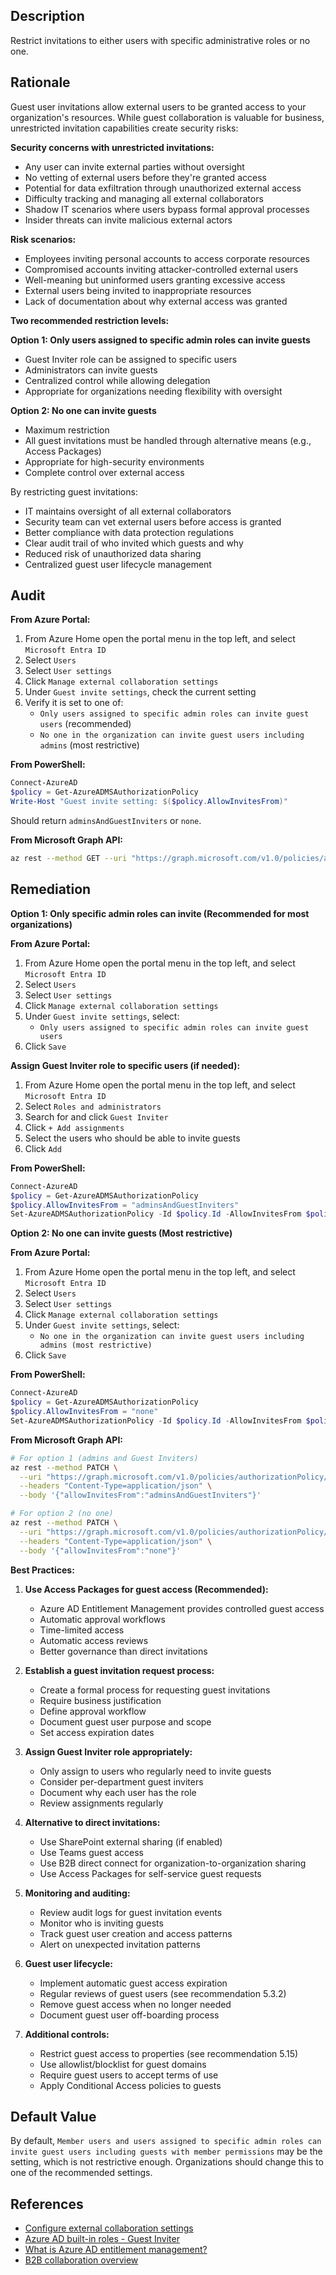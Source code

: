 ## Description

Restrict invitations to either users with specific administrative roles or no one.

## Rationale

Guest user invitations allow external users to be granted access to your organization's resources. While guest collaboration is valuable for business, unrestricted invitation capabilities create security risks:

**Security concerns with unrestricted invitations:**
- Any user can invite external parties without oversight
- No vetting of external users before they're granted access
- Potential for data exfiltration through unauthorized external access
- Difficulty tracking and managing all external collaborators
- Shadow IT scenarios where users bypass formal approval processes
- Insider threats can invite malicious external actors

**Risk scenarios:**
- Employees inviting personal accounts to access corporate resources
- Compromised accounts inviting attacker-controlled external users
- Well-meaning but uninformed users granting excessive access
- External users being invited to inappropriate resources
- Lack of documentation about why external access was granted

**Two recommended restriction levels:**

**Option 1: Only users assigned to specific admin roles can invite guests**
- Guest Inviter role can be assigned to specific users
- Administrators can invite guests
- Centralized control while allowing delegation
- Appropriate for organizations needing flexibility with oversight

**Option 2: No one can invite guests**
- Maximum restriction
- All guest invitations must be handled through alternative means (e.g., Access Packages)
- Appropriate for high-security environments
- Complete control over external access

By restricting guest invitations:
- IT maintains oversight of all external collaborators
- Security team can vet external users before access is granted
- Better compliance with data protection regulations
- Clear audit trail of who invited which guests and why
- Reduced risk of unauthorized data sharing
- Centralized guest user lifecycle management

## Audit

**From Azure Portal:**

1. From Azure Home open the portal menu in the top left, and select `Microsoft Entra ID`
2. Select `Users`
3. Select `User settings`
4. Click `Manage external collaboration settings`
5. Under `Guest invite settings`, check the current setting
6. Verify it is set to one of:
   - `Only users assigned to specific admin roles can invite guest users` (recommended)
   - `No one in the organization can invite guest users including admins` (most restrictive)

**From PowerShell:**

```powershell
Connect-AzureAD
$policy = Get-AzureADMSAuthorizationPolicy
Write-Host "Guest invite setting: $($policy.AllowInvitesFrom)"
```

Should return `adminsAndGuestInviters` or `none`.

**From Microsoft Graph API:**

```bash
az rest --method GET --uri "https://graph.microsoft.com/v1.0/policies/authorizationPolicy" --query "allowInvitesFrom"
```

## Remediation

**Option 1: Only specific admin roles can invite (Recommended for most organizations)**

**From Azure Portal:**
1. From Azure Home open the portal menu in the top left, and select `Microsoft Entra ID`
2. Select `Users`
3. Select `User settings`
4. Click `Manage external collaboration settings`
5. Under `Guest invite settings`, select:
   - `Only users assigned to specific admin roles can invite guest users`
6. Click `Save`

**Assign Guest Inviter role to specific users (if needed):**
1. From Azure Home open the portal menu in the top left, and select `Microsoft Entra ID`
2. Select `Roles and administrators`
3. Search for and click `Guest Inviter`
4. Click `+ Add assignments`
5. Select the users who should be able to invite guests
6. Click `Add`

**From PowerShell:**
```powershell
Connect-AzureAD
$policy = Get-AzureADMSAuthorizationPolicy
$policy.AllowInvitesFrom = "adminsAndGuestInviters"
Set-AzureADMSAuthorizationPolicy -Id $policy.Id -AllowInvitesFrom $policy.AllowInvitesFrom
```

**Option 2: No one can invite guests (Most restrictive)**

**From Azure Portal:**
1. From Azure Home open the portal menu in the top left, and select `Microsoft Entra ID`
2. Select `Users`
3. Select `User settings`
4. Click `Manage external collaboration settings`
5. Under `Guest invite settings`, select:
   - `No one in the organization can invite guest users including admins (most restrictive)`
6. Click `Save`

**From PowerShell:**
```powershell
Connect-AzureAD
$policy = Get-AzureADMSAuthorizationPolicy
$policy.AllowInvitesFrom = "none"
Set-AzureADMSAuthorizationPolicy -Id $policy.Id -AllowInvitesFrom $policy.AllowInvitesFrom
```

**From Microsoft Graph API:**

```bash
# For option 1 (admins and Guest Inviters)
az rest --method PATCH \
  --uri "https://graph.microsoft.com/v1.0/policies/authorizationPolicy/authorizationPolicy" \
  --headers "Content-Type=application/json" \
  --body '{"allowInvitesFrom":"adminsAndGuestInviters"}'

# For option 2 (no one)
az rest --method PATCH \
  --uri "https://graph.microsoft.com/v1.0/policies/authorizationPolicy/authorizationPolicy" \
  --headers "Content-Type=application/json" \
  --body '{"allowInvitesFrom":"none"}'
```

**Best Practices:**

1. **Use Access Packages for guest access (Recommended):**
   - Azure AD Entitlement Management provides controlled guest access
   - Automatic approval workflows
   - Time-limited access
   - Automatic access reviews
   - Better governance than direct invitations

2. **Establish a guest invitation request process:**
   - Create a formal process for requesting guest invitations
   - Require business justification
   - Define approval workflow
   - Document guest user purpose and scope
   - Set access expiration dates

3. **Assign Guest Inviter role appropriately:**
   - Only assign to users who regularly need to invite guests
   - Consider per-department guest inviters
   - Document why each user has the role
   - Review assignments regularly

4. **Alternative to direct invitations:**
   - Use SharePoint external sharing (if enabled)
   - Use Teams guest access
   - Use B2B direct connect for organization-to-organization sharing
   - Use Access Packages for self-service guest requests

5. **Monitoring and auditing:**
   - Review audit logs for guest invitation events
   - Monitor who is inviting guests
   - Track guest user creation and access patterns
   - Alert on unexpected invitation patterns

6. **Guest user lifecycle:**
   - Implement automatic guest access expiration
   - Regular reviews of guest users (see recommendation 5.3.2)
   - Remove guest access when no longer needed
   - Document guest user off-boarding process

7. **Additional controls:**
   - Restrict guest access to properties (see recommendation 5.15)
   - Use allowlist/blocklist for guest domains
   - Require guest users to accept terms of use
   - Apply Conditional Access policies to guests

## Default Value

By default, `Member users and users assigned to specific admin roles can invite guest users including guests with member permissions` may be the setting, which is not restrictive enough. Organizations should change this to one of the recommended settings.

## References

- [Configure external collaboration settings](https://docs.microsoft.com/en-us/azure/active-directory/external-identities/delegate-invitations)
- [Azure AD built-in roles - Guest Inviter](https://docs.microsoft.com/en-us/azure/active-directory/roles/permissions-reference#guest-inviter)
- [What is Azure AD entitlement management?](https://docs.microsoft.com/en-us/azure/active-directory/governance/entitlement-management-overview)
- [B2B collaboration overview](https://docs.microsoft.com/en-us/azure/active-directory/external-identities/what-is-b2b)

